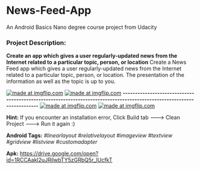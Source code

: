 # News-Feed-App
An Android Basics Nano degree course project from Udacity
### Project Description: 
**Create an app which gives a user regularly-updated news from the Internet related to a particular topic, person, or location**
Create a News Feed app which gives a user regularly-updated news from the Internet related to a particular topic, person, or location. The presentation of the information as well as the topic is up to you.



<a href="https://imgflip.com/gif/2mh3n2"><img src="https://i.imgflip.com/2mh3n2.gif" title="made at imgflip.com"/></a>
<a href="https://imgflip.com/gif/2mh3zz"><img src="https://i.imgflip.com/2mh3zz.gif" title="made at imgflip.com"/></a>
**----------------------------------------------------------------------------------------------------------------------**
<a href="https://imgflip.com/gif/2mh59z"><img src="https://i.imgflip.com/2mh59z.gif" title="made at imgflip.com"/></a>
<a href="https://imgflip.com/gif/2mh6l6"><img src="https://i.imgflip.com/2mh6l6.gif" title="made at imgflip.com"/></a>

**Hint:** If you encounter an installation error, Click Build tab ---> Clean Project ---> Run it again :)

**Android Tags:** *#linearlayout* *#relativelayout* *#imageview* *#textview* *#gridview* *#listview* *#customadapter*

**Apk:** https://drive.google.com/open?id=1RCCAakI2uJRilwbTY5zGRbQ5r_lUcfkT
